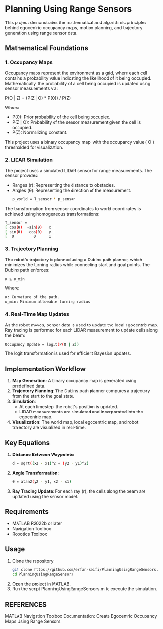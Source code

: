 # Planning Using Range Sensors

This project demonstrates the mathematical and algorithmic principles behind egocentric occupancy maps, motion planning, and trajectory generation using range sensor data. 

## Mathematical Foundations

### 1. **Occupancy Maps**
Occupancy maps represent the environment as a grid, where each cell contains a probability value indicating the likelihood of it being occupied. Mathematically, the probability of a cell being occupied is updated using sensor measurements via:

P(O | Z) = (P(Z | O) * P(O)) / P(Z)

Where:

   - P(O): Prior probability of the cell being occupied.
   - P(Z | O): Probability of the sensor measurement given the cell is occupied.
   - P(Z): Normalizing constant.

This project uses a binary occupancy map, with the occupancy value \( O \) thresholded for visualization.

### 2. **LIDAR Simulation**
The project uses a simulated LIDAR sensor for range measurements. The sensor provides:
- Ranges (r): Representing the distance to obstacles.
- Angles (θ): Representing the direction of the measurement.
   ```bash
   p_world = T_sensor * p_sensor
   ```
The transformation from sensor coordinates to world coordinates is achieved using homogeneous transformations:
   ```bash
   T_sensor =
   [ cos(θ)  -sin(θ)   x ]
   [ sin(θ)   cos(θ)   y ]
   [  0         0      1 ]
   ```


### 3. **Trajectory Planning**
The robot's trajectory is planned using a Dubins path planner, which minimizes the turning radius while connecting start and goal points. The Dubins path enforces:
   ```bash
   κ ≥ κ_min
   ```
Where:
   ```bash
   κ: Curvature of the path.
   κ_min: Minimum allowable turning radius.
   ```

### 4. **Real-Time Map Updates**
As the robot moves, sensor data is used to update the local egocentric map. Ray tracing is performed for each LIDAR measurement to update cells along the beam:
   ```bash
   Occupancy Update = logit(P(O | Z))
   ```
The logit transformation is used for efficient Bayesian updates.

## Implementation Workflow

1. **Map Generation**: A binary occupancy map is generated using predefined data.
2. **Trajectory Planning**: The Dubins path planner computes a trajectory from the start to the goal state.
3. **Simulation**:
   - At each timestep, the robot's position is updated.
   - LIDAR measurements are simulated and incorporated into the egocentric map.
4. **Visualization**: The world map, local egocentric map, and robot trajectory are visualized in real-time.

## Key Equations

1. **Distance Between Waypoints**:
   ```bash
   d = sqrt((x2 - x1)^2 + (y2 - y1)^2)
   ```

2. **Angle Transformation**:
   ```bash
   θ = atan2(y2 - y1, x2 - x1)
   ```

3. **Ray Tracing Update**:
For each ray (r), the cells along the beam are updated using the sensor model.

## Requirements

- MATLAB R2022b or later
- Navigation Toolbox
- Robotics Toolbox

## Usage

1. Clone the repository:
   ```bash
   git clone https://github.com/erfan-seifi/PlanningUsingRangeSensors.git
   cd PlanningUsingRangeSensors
   ```
2. Open the project in MATLAB.
3. Run the script PlanningUsingRangeSensors.m to execute the simulation.

## REFERENCES
MATLAB Navigation Toolbox Documentation: Create Egocentric Occupancy Maps Using Range Sensors
